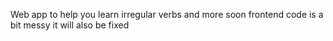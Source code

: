 Web app to help you learn irregular verbs and more soon
frontend code is a bit messy it will also be fixed